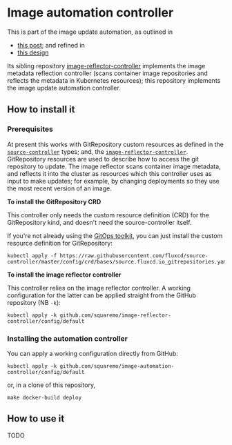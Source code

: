 # Image automation controller

This is part of the image update automation, as outlined in

 - [this post](https://squaremo.dev/posts/gitops-controllers/); and refined in
 - [this design](https://github.com/squaremo/image-reflector-controller/pull/5)

Its sibling repository
[image-reflector-controller](https://github.com/squaremo/image-reflector-controller)
implements the image metadata reflection controller (scans container
image repositories and reflects the metadata in Kubernetes resources);
this repository implements the image update automation controller.

## How to install it

### Prerequisites

At present this works with GitRepository custom resources as defined
in the [`source-controller`][source-controller] types; and, the
[`image-reflector-controller`][image-reflector]. GitRepository
resources are used to describe how to access the git repository to
update. The image reflector scans container image metadata, and
reflects it into the cluster as resources which this controller uses
as input to make updates; for example, by changing deployments so they
use the most recent version of an image.

**To install the GitRepository CRD**

This controller only needs the custom resource definition (CRD) for
the GitRepository kind, and doesn't need the source-controller itself.

If you're not already using the [GitOps toolkit][gotk], you can just
install the custom resource definition for GitRepository:

    kubectl apply -f https://raw.githubusercontent.com/fluxcd/source-controller/master/config/crd/bases/source.fluxcd.io_gitrepositories.yaml

**To install the image reflector controller**

This controller relies on the image reflector controller. A working
configuration for the latter can be applied straight from the GitHub
repository (NB `-k`):

    kubectl apply -k github.com/squaremo/image-reflector-controller/config/default

### Installing the automation controller

You can apply a working configuration directly from GitHub:

    kubectl apply -k github.com/squaremo/image-automation-controller/config/default

or, in a clone of this repository,

    make docker-build deploy

## How to use it

 TODO

[source-controller]: https://github.com/fluxcd/source-controller
[image-reflector]: https://github.com/squaremo/image-reflector-controller
[gotk]: https://toolkit.fluxcd.io
